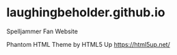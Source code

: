 # laughingbeholder.github.io
Spelljammer Fan Website


Phantom HTML Theme by HTML5 Up
https://html5up.net/
